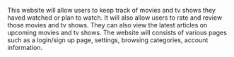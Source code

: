 This website will allow users to keep track of movies and tv shows they haved watched or plan to watch. It will also allow users to rate and review those movies and tv shows. They can also view the latest articles on upcoming movies and tv shows. The website will consists of various pages such as a login/sign up page, settings, browsing categories, account information. 